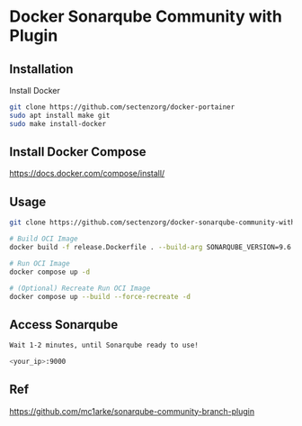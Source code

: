 # Docker Sonarqube Community with Plugin

## Installation

Install Docker 
```bash
git clone https://github.com/sectenzorg/docker-portainer
sudo apt install make git
sudo make install-docker
```
## Install Docker Compose
https://docs.docker.com/compose/install/

## Usage

```bash
git clone https://github.com/sectenzorg/docker-sonarqube-community-with-plugin

# Build OCI Image
docker build -f release.Dockerfile . --build-arg SONARQUBE_VERSION=9.6.1-community --build-arg PLUGIN_VERSION=1.12.0 --tag sonarqube-with-community-branch-plugin:9.6.1-community

# Run OCI Image
docker compose up -d

# (Optional) Recreate Run OCI Image
docker compose up --build --force-recreate -d
```
## Access Sonarqube
```bash
Wait 1-2 minutes, until Sonarqube ready to use!

<your_ip>:9000
```
## Ref
https://github.com/mc1arke/sonarqube-community-branch-plugin